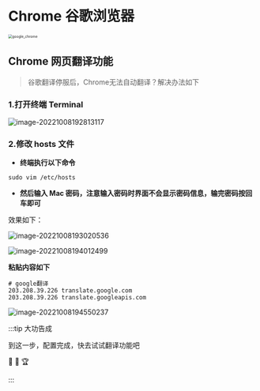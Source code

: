 # Chrome 谷歌浏览器

<img src="https://notewk-1304925042.cos.ap-guangzhou.myqcloud.com/notewk/google_chrome.png" alt="google_chrome" style="zoom:50%;" />

## Chrome 网页翻译功能

>谷歌翻译停服后，Chrome无法自动翻译？解决办法如下

### 1.打开终端 Terminal

![image-20221008192813117](https://notewk-1304925042.cos.ap-guangzhou.myqcloud.com/notewk/image-20221008192813117.png)

### 2.修改 hosts 文件

* **终端执行以下命令**

```shell
sudo vim /etc/hosts
```

* **然后输入 Mac 密码，注意输入密码时界面不会显示密码信息，输完密码按回车即可**

效果如下：

![image-20221008193020536](https://notewk-1304925042.cos.ap-guangzhou.myqcloud.com/notewk/image-20221008193020536.png)

![image-20221008194012499](https://notewk-1304925042.cos.ap-guangzhou.myqcloud.com/notewk/image-20221008194012499.png)

**粘贴内容如下**

```shell
# google翻译
203.208.39.226 translate.google.com
203.208.39.226 translate.googleapis.com
```

![image-20221008194550237](https://notewk-1304925042.cos.ap-guangzhou.myqcloud.com/notewk/image-20221008194550237.png)

:::tip 大功告成

到这一步，配置完成，快去试试翻译功能吧 

 :tada: :100: :trophy:

:::

